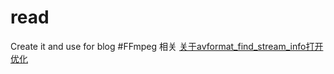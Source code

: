 # read
Create it and use for blog
#FFmpeg 相关
[关于avformat_find_stream_info打开优化](https://github.com/sxhebing/read/blob/master/ffmpeg/%E5%85%B3%E4%BA%8Eavformat_find_stream_info%E6%89%93%E5%BC%80%E4%BC%98%E5%8C%96.txt)

